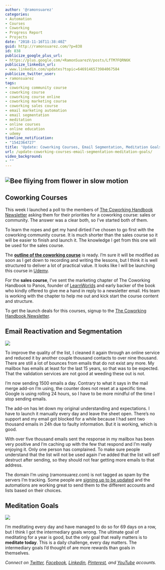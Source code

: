 ```yaml
---
author: '@ramonsuarez'
categories:
- Automation
- Courses
- Coworking
- Progress Report
- Projects
date: "2018-11-16T11:38:40Z"
guid: http://ramonsuarez.com/?p=838
id: 838
publicize_google_plus_url:
- https://plus.google.com/+RamonSuarezV/posts/LfTM7FQRN6K
publicize_linkedin_url:
- www.linkedin.com/updates?topic=6469146573984067584
publicize_twitter_user:
- ramonsuarez
tags:
- coworking community course
- coworking course
- coworking course online
- coworking marketing course
- coworking sales course
- email marketing automation
- email segmentation
- meditation
- online courses
- online education
- udemy
timeline_notification:
- "1542364727"
title: 'Update: Coworking Courses, Email Segmentation, Meditation Goals'
url: /update-coworking-courses-email-segmentation-meditation-goals/
video_background:
- ""
---
```


## ![Bee fliying from flower in slow motion](https://ramonsuarez.com/wp-content/uploads/2018/11/200w_d.gif)

## Coworking Courses

This week I launched a poll to the members of [The Coworking Handbook Newsletter](https://www.coworkinghandbook.com/newsletter/) asking them for their priorities for a coworking course: sales or community. The answer was a clear both, so I’ve started both of them.

To learn the ropes and get my hand dirtied I’ve chosen to go first with the coworking community course. It is much shorter than the sales course so it will be easier to finish and launch it. The knowledge I get from this one will be used for the sales course.

The **[outline of the coworking course](https://www.coworkinghandbook.com/coworking-community-course-draft/)** is ready. I’m sure it will be modified as soon as I get down to recording and writing the lessons, but I think it is well structured to deliver a lot of practical value. It looks like I will be launching this course in [Udemy](http://click.linksynergy.com/fs-bin/click?id=nqvRWNWHD4Q&offerid=507388.9683&type=3&subid=0).

For the **sales course**, I’ve sent the marketing chapter of The Coworking Handbook to Panos, founder of [LearnWorlds](https://coworking.learnworlds.com/) and early backer of the book who kindly offered to give me a hand in reply to a newsletter email. His team is working with the chapter to help me out and kick start the course content and structure.

To get the launch deals for this courses, signup to the [The Coworking Handbook Newsletter](https://www.coworkinghandbook.com/newsletter/).

## Email Reactivation and Segmentation

![](https://ramonsuarez.com/wp-content/uploads/2018/11/giphy-downsized.gif)

To improve the quality of the list, I cleaned it again through an online service and reduced it by another couple thousand contacts to over nine thousand. There are still a lot of bounces from emails that do not exist any more. My mailbox has emails at least for the last 15 years, so that was to be expected. That the validation services are not good at weeding these out is not.

I’m now sending 1500 emails a day. Contrary to what it says in the mail merge add-on I’m using, the counter does not reset at a specific time. Google is using rolling 24 hours, so I have to be more mindful of the time I stop sending emails.

The add-on has let down my original understanding and expectations. I have to launch it manually every day and leave the sheet open. There’s no support and my email got blocked for a while because I had sent two thousand emails in 24h due to faulty information. But it is working, which is good.

With over five thousand emails sent the response in my mailbox has been very positive and I’m caching up with the few that respond and I’m really enjoying it. Only one person has complained. To make sure people understand that the list will not be used again I’ve added that the list will self destruct after sending, so they should not fear getting more emails to that address.

The domain I’m using (ramonsuarez.com) is not tagged as spam by the servers I’m tracking. Some people are [signing up to be updated](http://ramonsuarez.com/do-you-want-to-hear-from-me/) and the automations are working great to send them to the different accounts and lists based on their choices.

## Meditation Goals

![](https://ramonsuarez.com/wp-content/uploads/2018/11/giphy-downsized1.gif)

I’m meditating every day and have managed to do so for 69 days on a row, but I think I got the intermediary goals wrong. The ultimate goal of meditating for a year is good, but the only goal that really matters is to **meditate today**. This is a daily challenge, every day matters. The intermediary goals I’d thought of are more rewards than goals in themselves.

*Connect on [Twitter](https://twitter.com/ramonsuarez), [Facebook](https://www.facebook.com/ramonsuarezdotcom), [Linkedin](https://www.linkedin.com/in/ramonsuarez/), [Pinterest](https://www.pinterest.com/ramonsuarez/), and [YouTube](https://www.youtube.com/ramonsuarezv) accounts.*